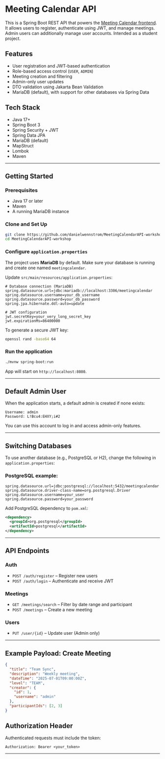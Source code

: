 # Meeting Calendar API

This is a Spring Boot REST API that powers the [Meeting Calendar frontend](https://github.com/danielwennstrom/MeetingCalendar-workshop). It allows users to register, authenticate using JWT, and manage meetings. Admin users can additionally manage user accounts. Intended as a student project.

## Features

- User registration and JWT-based authentication
- Role-based access control (`USER`, `ADMIN`)
- Meeting creation and filtering
- Admin-only user updates
- DTO validation using Jakarta Bean Validation
- MariaDB (default), with support for other databases via Spring Data

## Tech Stack

- Java 17+
- Spring Boot 3
- Spring Security + JWT
- Spring Data JPA
- MariaDB (default)
- MapStruct
- Lombok
- Maven

---

## Getting Started

### Prerequisites

- Java 17 or later
- Maven
- A running MariaDB instance

### Clone and Set Up

```bash
git clone https://github.com/danielwennstrom/MeetingCalendarAPI-workshop.git
cd MeetingCalendarAPI-workshop
```

### Configure `application.properties`

The project uses **MariaDB** by default. Make sure your database is running and create one named `meetingcalendar`.

Update `src/main/resources/application.properties`:

```properties
# Database connection (MariaDB)
spring.datasource.url=jdbc:mariadb://localhost:3306/meetingcalendar
spring.datasource.username=your_db_username
spring.datasource.password=your_db_password
spring.jpa.hibernate.ddl-auto=update

# JWT configuration
jwt.secretKey=your_very_long_secret_key
jwt.expirationMs=86400000
```

To generate a secure JWT key:

```bash
openssl rand -base64 64
```

### Run the application

```bash
./mvnw spring-boot:run
```

App will start on `http://localhost:8080`.

---

## Default Admin User

When the application starts, a default admin is created if none exists:

```
Username: admin
Password: L!Bcu4:EHXY;i#2
```

You can use this account to log in and access admin-only features.

---

## Switching Databases

To use another database (e.g., PostgreSQL or H2), change the following in `application.properties`:

### PostgreSQL example:

```properties
spring.datasource.url=jdbc:postgresql://localhost:5432/meetingcalendar
spring.datasource.driver-class-name=org.postgresql.Driver
spring.datasource.username=your_user
spring.datasource.password=your_password
```

Add PostgreSQL dependency to `pom.xml`:

```xml
<dependency>
  <groupId>org.postgresql</groupId>
  <artifactId>postgresql</artifactId>
</dependency>
```

---

## API Endpoints

### Auth

- `POST /auth/register` – Register new users
- `POST /auth/login` – Authenticate and receive JWT

### Meetings

- `GET /meetings/search` – Filter by date range and participant
- `POST /meetings` – Create a new meeting

### Users

- `PUT /user/{id}` – Update user (Admin only)

---

## Example Payload: Create Meeting

```json
{
  "title": "Team Sync",
  "description": "Weekly meeting",
  "dateTime": "2025-07-01T09:00:00Z",
  "level": "TEAM",
  "creator": {
    "id": 1,
    "username": "admin"
  },
  "participantIds": [2, 3]
}
```

## Authorization Header

Authenticated requests must include the token:

```http
Authorization: Bearer <your_token>
```

---
